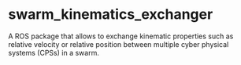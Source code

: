 # swarm_kinematics_exchanger

A ROS package that allows to exchange kinematic properties such as relative velocity or relative position between multiple cyber physical systems (CPSs) in a swarm.